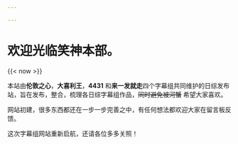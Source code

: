 ```yaml
---

---
```



# 欢迎光临笑神本部。

{{< now >}}

本站由**伦敦之心**，**大喜利王**，**4431** 和**来一发就走**四个字幕组共同维护的日综发布站，旨在发布，整合，梳理各日综字幕组作品，~~同时避免被河蟹~~ 希望大家喜欢。

网站初建，很多东西都还在一步一步完善之中，有任何想法都欢迎大家在留言板反馈。

这次字幕组网站重新启航，还请各位多多关照！
